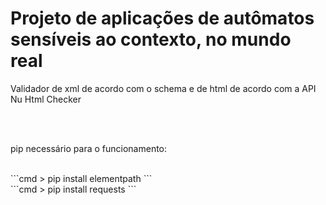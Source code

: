 <h1>Projeto de aplicações de autômatos sensíveis ao contexto, no mundo real</h1>
<p>Validador de xml de acordo com o schema e de html de acordo com a API Nu Html Checker</p>
<br><br>
<p>pip necessário para o funcionamento:</p>
<br>
```cmd
> pip install elementpath
```
<br>
```cmd
> pip install requests
```
